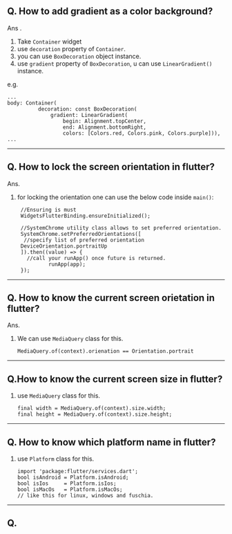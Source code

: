 ## Q. How to add gradient as a color background?
Ans . 
1. Take ```Container``` widget
2. use ```decoration``` property of ```Container```.
3. you can use ```BoxDecoration``` object instance.
4. use ```gradient``` property of ```BoxDecoration```, u can use ```LinearGradient()``` instance.

e.g.
```
...
body: Container(
          decoration: const BoxDecoration(
              gradient: LinearGradient(
                  begin: Alignment.topCenter,
                  end: Alignment.bottomRight,
                  colors: [Colors.red, Colors.pink, Colors.purple])),
...
```
*****
## Q. How to lock the screen orientation in flutter?
Ans.
1. for locking the orientation one can use the below code inside ```main()```:
   ```
    //Ensuring is must
    WidgetsFlutterBinding.ensureInitialized();

    //SystemChrome utility class allows to set preferred orientation.
    SystemChrome.setPreferredOrientations([
     //specify list of preferred orientation
    DeviceOrientation.portraitUp
    ]).then((value) => {
      //call your runApp() once future is returned.
             runApp(app);
    });
   ```
*****
## Q. How to know the current screen orietation in flutter?
Ans.
1. We can use ```MediaQuery``` class for this.
   ```
   MediaQuery.of(context).orienation == Orientation.portrait
   ```
*****
## Q.How to know the current screen size in flutter?
1. use ```MediaQuery``` class for this.
   ```
   final width = MediaQuery.of(context).size.width;
   final height = MediaQuery.of(context).size.height;
   ```
*****
## Q. How to know which platform name in flutter?
1. use ```Platform``` class for this.
   ```
   import 'package:flutter/services.dart';
   bool isAndroid = Platform.isAndroid;
   bool isIos     = Platform.isIos;
   bool isMacOs   = Platform.isMacOs;
   // like this for linux, windows and fuschia.
   ```
*****
## Q.
